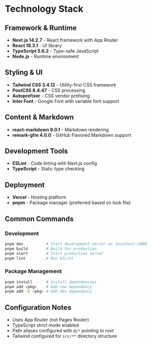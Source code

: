 # Technology Stack

## Framework & Runtime
- **Next.js 14.2.7** - React framework with App Router
- **React 18.3.1** - UI library
- **TypeScript 5.6.2** - Type-safe JavaScript
- **Node.js** - Runtime environment

## Styling & UI
- **Tailwind CSS 3.4.12** - Utility-first CSS framework
- **PostCSS 8.4.47** - CSS processing
- **Autoprefixer** - CSS vendor prefixing
- **Inter Font** - Google Font with variable font support

## Content & Markdown
- **react-markdown 9.0.1** - Markdown rendering
- **remark-gfm 4.0.0** - GitHub Flavored Markdown support

## Development Tools
- **ESLint** - Code linting with Next.js config
- **TypeScript** - Static type checking

## Deployment
- **Vercel** - Hosting platform
- **pnpm** - Package manager (preferred based on lock file)

## Common Commands

### Development
```bash
pnpm dev          # Start development server on localhost:3000
pnpm build        # Build for production
pnpm start        # Start production server
pnpm lint         # Run ESLint
```

### Package Management
```bash
pnpm install      # Install dependencies
pnpm add <pkg>    # Add new dependency
pnpm add -D <pkg> # Add dev dependency
```

## Configuration Notes
- Uses App Router (not Pages Router)
- TypeScript strict mode enabled
- Path aliases configured with `@/*` pointing to root
- Tailwind configured for `src/**` directory structure